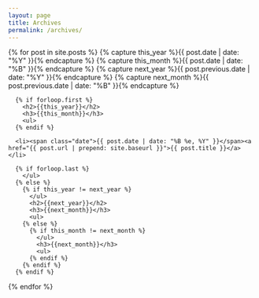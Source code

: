 ```yaml
---
layout: page
title: Archives
permalink: /archives/
---
```


<div class="post">
  <div class="post-archive">
  {% for post in site.posts  %}
      {% capture this_year %}{{ post.date | date: "%Y" }}{% endcapture %}
      {% capture this_month %}{{ post.date | date: "%B" }}{% endcapture %}
      {% capture next_year %}{{ post.previous.date | date: "%Y" }}{% endcapture %}
      {% capture next_month %}{{ post.previous.date | date: "%B" }}{% endcapture %}

      {% if forloop.first %}
        <h2>{{this_year}}</h2>
        <h3>{{this_month}}</h3>
        <ul>
      {% endif %}

      <li><span class="date">{{ post.date | date: "%B %e, %Y" }}</span><a href="{{ post.url | prepend: site.baseurl }}">{{ post.title }}</a></li>

      {% if forloop.last %}
        </ul>
      {% else %}
        {% if this_year != next_year %}
          </ul>
          <h2>{{next_year}}</h2>
          <h3>{{next_month}}</h3>
          <ul>
        {% else %}    
          {% if this_month != next_month %}
            </ul>
            <h3>{{next_month}}</h3>
            <ul>
          {% endif %}
        {% endif %}
      {% endif %}
  {% endfor %}
  </div>
</div>
